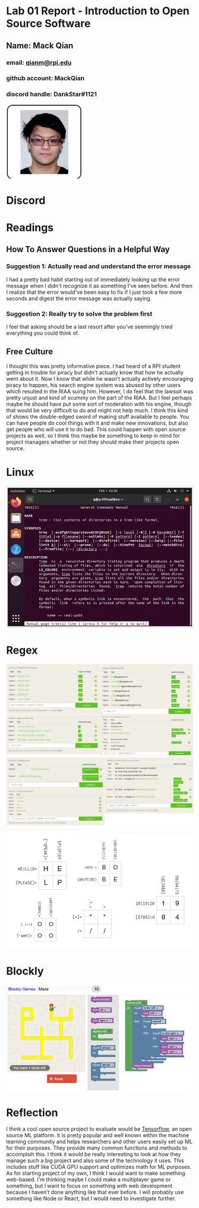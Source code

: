 # Lab 01 Report - Introduction to Open Source Software
## Name: Mack Qian
### email: qianm@rpi.edu 
### github account: MackQian
### discord handle: DankStar#1121
![Mack](/labs/lab-01/pic1.jpg)

# Discord


# Readings
## How To Answer Questions in a Helpful Way
### Suggestion 1: Actually read and understand the error message
I had a pretty bad habit starting out of immediately looking up the error message when I didn't recognize it as something I've seen before. And then I realize that the error would've been easy to fix if I just took a few more seconds and digest the error message was actually saying.
### Suggestion 2: Really try to solve the problem first 
I feel that asking should be a last resort after you've seemingly tried everything you could think of.
## Free Culture
I thought this was pretty informative piece. I had heard of a RPI student getting in trouble for piracy but didn't actually know that how he actually went about it. Now I know that while he wasn’t actually actively encouraging piracy to happen, his search engine system was abused by other users which resulted in the RIAA suing him. However, I do feel that the lawsuit was pretty unjust and kind of scummy on the part of the RIAA. But I feel perhaps maybe he should have put some sort of moderation with his engine, though that would be very difficult to do and might not help much. I think this kind of shows the double-edged sword of making stuff available to people. You can have people do cool things with it and make new innovations, but also get people who will use it to do bad. This could happen with open source projects as well, so I think this maybe be something to keep in mind for project managers whether or not they should make their projects open source.

# Linux
![tree](/labs/lab-01/lab01treeman.png)

# Regex
![regex1](/labs/lab-01/lab01regex1.png)
![regex2](/labs/lab-01/lab01regex2.png)
![regex3](/labs/lab-01/lab01regexcrossword.png)

# Blockly
![maze](/labs/lab-01/lab01blockly.png)

# Reflection

I think a cool open source project to evaluate would be [Tensorflow](https://github.com/tensorflow/tensorflow), an open source ML platform. It is pretty popular and well known within the machine learning community and helps researchers and other users easily set up ML for their purposes. They provide many common functions and methods to accomplsih this. I think it would be really interesting to look at how they manage such a big project and also some of the technology it uses. This includes stuff like CUDA GPU support and optimizes math for ML purposes. As for starting project of my own, I think I would want to make something web-based. I'm thinking maybe I could make a multiplayer game or something, but I want to focus on something with web development because I haven't done anything like that ever before. I will probably use something like Node or React, but I would need to investigate further.
